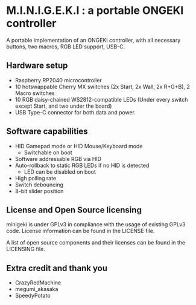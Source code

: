 # M.I.N.I.G.E.K.I : a portable ONGEKI controller

A portable implementation of an ONGEKI controller, with all necessary buttons, two macros, RGB LED support, USB-C.

## Hardware setup

- Raspberry RP2040 microcontroller
- 10 hotswappable Cherry MX switches (2x Start, 2x Wall, 2x R+G+B), 2 Macro switches
- 10 RGB daisy-chained WS2812-compatible LEDs (Under every switch except Start, and two under the board)
- USB Type-C connector for both data and power. 

## Software capabilities

- HID Gamepad mode or HID Mouse/Keyboard mode
    - Switchable on boot
- Software addressable RGB via HID
- Auto-rollback to static RGB LEDs if no HID is detected
    - LED can be disabled on boot
- High polling rate
- Switch debouncing
- 8-bit slider position

## License and Open Source licensing

minigeki is under GPLv3 in compliance with the usage of existing GPLv3 code. License information can be found in the LICENSE file.

A list of open source components and their licenses can be found in the LICENSING file.

## Extra credit and thank you

- CrazyRedMachine
- megumi_akasaka
- SpeedyPotato
